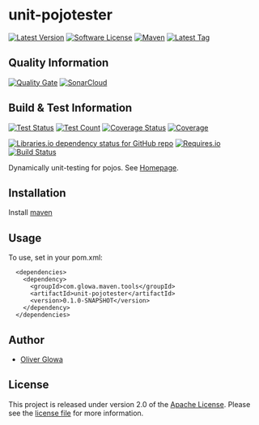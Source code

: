 # unit-pojotester
[![Latest Version](https://img.shields.io/github/v/release/ollily/unit-pojotester?include_prereleases&logo=github&style=plastic)](https://github.com/ollily/unit-pojotester/releases)
[![Software License](https://img.shields.io/github/license/ollily/unit-pojotester?style=plastic)](LICENSE.md)
[![Maven](https://img.shields.io/maven-central/v/com.glowa.maven.parent/unit-pojotester?logo=apache&style=plastic)](https://mvnrepository.com/artifact/com.glowa.maven.tools/unit-pojotester)
[![Latest Tag](https://img.shields.io/github/v/tag/ollily/unit-pojotester?logo=github&style=plastic)](https://github.com/ollily/unit-pojotester/tags)

## Quality Information

[![Quality Gate](https://sonarcloud.io/api/project_badges/quality_gate?project=ollily_unit-pojotester)](https://sonarcloud.io/dashboard?id=ollily_unit-pojotester)
[![SonarCloud](https://sonarcloud.io/images/project_badges/sonarcloud-black.svg)](https://sonarcloud.io/dashboard?id=ollily_unit-pojotester)


## Build & Test Information

[![Test Status](https://img.shields.io/sonar/test_success_density/ollily_unit-pojotester?logo=sonarcloud&server=https%3A%2F%2Fsonarcloud.io&style=plastic)](https://sonarcloud.io/project/dashboard?id=ollily_unit-pojotester)
[![Test Count](https://img.shields.io/sonar/tests/ollily_unit-pojotester?&logo=sonarcloud&server=https%3A%2F%2Fsonarcloud.io&style=plastic)](https://sonarcloud.io/project/dashboard?id=ollily_unit-pojotester)
[![Coverage Status](https://img.shields.io/sonar/coverage/ollily_unit-pojotester?logo=sonarcloud&server=https%3A%2F%2Fsonarcloud.io&style=plastic)](https://sonarcloud.io/project/dashboard?id=ollily_unit-pojotester)
[![Coverage](https://sonarcloud.io/api/project_badges/measure?project=ollily_unit-pojotester&metric=coverage)](https://sonarcloud.io/dashboard?id=ollily_unit-pojotester)

[![Libraries.io dependency status for GitHub repo](https://img.shields.io/librariesio/github/ollily/unit-pojotester?logo=libraries&style=plastic)](https://libraries.io/github/ollily/unit-pojotester)
[![Requires.io](https://img.shields.io/requires/github/ollily/unit-pojotester?logo=requires&style=plastic)](https://requires.io/github/ollily/unit-pojotester/requirements/?branch=master)
[![Build Status](https://img.shields.io/jenkins/build?jobUrl=ollily%2Funit-pojotester&logo=jenkins&style=plastic)](https://ci.jenkins.io/job/ollily/unit-pojotester/)


Dynamically unit-testing for pojos. See [Homepage](https://github.com/The-oGlow/unit-pojotester).

## Installation

Install [maven](https://maven.apache.org/install.html)

## Usage

To use, set in your pom.xml:

```
  <dependencies>
    <dependency>
      <groupId>com.glowa.maven.tools</groupId>
      <artifactId>unit-pojotester</artifactId>
      <version>0.1.0-SNAPSHOT</version>
    </dependency>
  </dependencies>
```

## Author

- [Oliver Glowa](https://github.com/ollily)


## License

This project  is released under version 2.0 of the [Apache License](https://github.com/The-oGlow/unit-pojotester/blob/master/LICENSE).
Please see the [license file](https://github.com/The-oGlow/unit-pojotester/blob/master/LICENSE) for more information.
